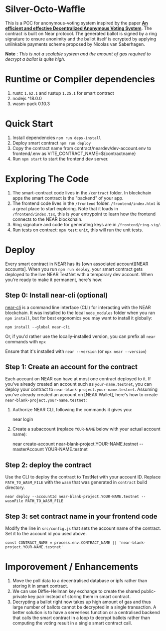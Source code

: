 Silver-Octo-Waffle
==================

This is a POC for anonymous-voting system inspired by the paper [**An efficient and effective Decentralized Anonymous Voting System**](https://arxiv.org/pdf/1804.06674.pdf). The contract is built on Near protocol. The generated ballot is signed by a ring signature to ensure anonimity and the ballot itself is ecrypted by applying unlinkable payments scheme proposed by Nicolas van Saberhagen.

**Note** : _This is not a scalable system and the amount of gas required to decrypt a ballot is quite high._ 

Runtime or Compiler dependencies
================================

1. rustc `1.62.1` and rustup `1.25.1` for smart contract
2. nodejs ^18.0.0
3. wasm-pack 0.10.3

Quick Start
===========

1. Install dependencies `npm run deps-install`
2. Deploy smart contract `npm run deploy`
3. Copy the contract name from contract/neardev/dev-account.env to frontend/.env as VITE_CONTRACT_NAME=${contractname}
4. Run `npm start` to start the frontend dev server.

Exploring The Code
==================

1. The smart-contract code lives in the `/contract` folder. In blockchain apps the smart contract is the "backend" of your app.
2. The frontend code lives in the `/frontend` folder. `/frontend/index.html` is a great
   place to start exploring. Note that it loads in `/frontend/index.tsx`,
   this is your entrypoint to learn how the frontend connects to the NEAR blockchain.
3. Ring signature and code for generating keys are in `/frontend/ring-sig/`.
4. Run tests on contract: `npm test:unit`, this will run the unit tests. 


Deploy
======

Every smart contract in NEAR has its [own associated account][NEAR accounts]. 
When you run `npm run deploy`, your smart contract gets deployed to the live NEAR TestNet with a temporary dev account.
When you're ready to make it permanent, here's how:


Step 0: Install near-cli (optional)
-------------------------------------

[near-cli](https://docs.near.org/tools/near-cli) is a command line interface (CLI) for interacting with the NEAR blockchain. It was installed to the local `node_modules` folder when you ran `npm install`, but for best ergonomics you may want to install it globally:

    npm install --global near-cli

Or, if you'd rather use the locally-installed version, you can prefix all `near` commands with `npx`

Ensure that it's installed with `near --version` (or `npx near --version`)


Step 1: Create an account for the contract
------------------------------------------

Each account on NEAR can have at most one contract deployed to it. If you've already created an account such as `your-name.testnet`, you can deploy your contract to `near-blank-project.your-name.testnet`. Assuming you've already created an account on [NEAR Wallet], here's how to create `near-blank-project.your-name.testnet`:

1. Authorize NEAR CLI, following the commands it gives you:

      near login

2. Create a subaccount (replace `YOUR-NAME` below with your actual account name):

      near create-account near-blank-project.YOUR-NAME.testnet --masterAccount YOUR-NAME.testnet

Step 2: deploy the contract
---------------------------

Use the CLI to deploy the contract to TestNet with your account ID.
Replace `PATH_TO_WASM_FILE` with the `wasm` that was generated in `contract` build directory.

    near deploy --accountId near-blank-project.YOUR-NAME.testnet --wasmFile PATH_TO_WASM_FILE


Step 3: set contract name in your frontend code
-----------------------------------------------

Modify the line in `src/config.js` that sets the account name of the contract. Set it to the account id you used above.

    const CONTRACT_NAME = process.env.CONTRACT_NAME || 'near-blank-project.YOUR-NAME.testnet'

Imporovement / Enhancements
===========================

1. Move the poll data to a decentralised database or ipfs rather than storing it in smart contract.
2. We can use Diffie-Hellman key exchange to create the shared public-private key pair instead of storing them in smart contract.
3. Decrypting a ballot right now takes up high amount of gas and thus large number of ballots cannot be decrypted in a single transaction.
A better solution is to have a serverless function or a centralised backend that calls the smart contract in a loop to decrypt ballots rather than computing the voting result in a single smart contract call. 